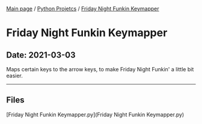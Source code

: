 [Main page](/) / [Python Projetcs](/python) / [Friday Night Funkin Keymapper](/python/2021-03-03_Friday_Night_Funkin_Keymapper)

# Friday Night Funkin Keymapper

## Date: 2021-03-03

Maps certain keys to the arrow keys, to make Friday Night Funkin' a little bit easier.

-----

## Files

[Friday Night Funkin Keymapper.py](Friday Night Funkin Keymapper.py)